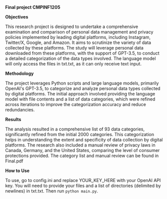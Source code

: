 **Final project CMPINF1205**

**Objectives**

This research project is designed to undertake a comprehensive examination and comparison of personal data management and privacy policies implemented by leading digital platforms, including Instagram, Twitter/X, Google, and Amazon. It aims to scrutinize the variety of data collected by these platforms. The study will leverage personal data downloaded from these platforms, with the support of GPT-3.5, to conduct a detailed categorization of the data types involved. The language model will only access the files in txt.txt, as it can only receive text input.

**Methodology**

The project leverages Python scripts and large language models, primarily OpenAI's GPT-3.5, to categorize and analyze personal data types collected by digital platforms. The initial approach involved providing the language model with file contents and a list of data categories, which were refined across iterations to improve the categorization accuracy and reduce redundancies.

**Results**

The analysis resulted in a comprehensive list of 93 data categories, significantly refined from the initial 2000 categories. This categorization helps in understanding the extent and specificity of data collection by digital platforms. The research also included a manual review of privacy laws in Canada, Germany, and the United States, comparing the level of consumer protections provided. The category list and manual review can be found in Final.pdf

**How to Use**

To use, go to config.ini and replace YOUR_KEY_HERE with your OpenAI API key.
You will need to provide your files and a list of directories (delimited by newlines) in txt.txt.
Then run `python main.py`.
